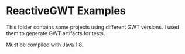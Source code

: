 # ReactiveGWT Examples

This folder contains some projects using different GWT versions. I used them to generate GWT artifacts for tests.

Must be compiled with Java 1.8.
